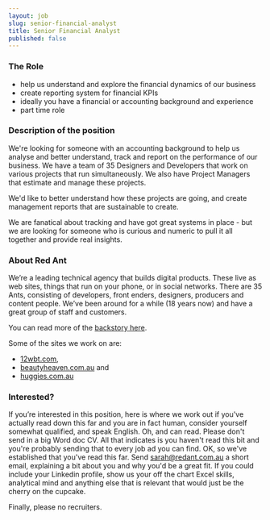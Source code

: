 ```yaml
---
layout: job
slug: senior-financial-analyst
title: Senior Financial Analyst
published: false
---
```


### The Role

* help us understand and explore the financial dynamics of our business
* create reporting system for financial KPIs
* ideally you have a financial or accounting background and experience
* part time role

### Description of the position

We're looking for someone with an accounting background to help us analyse and better understand, track and report on the performance of our business. We have a team of 35 Designers and Developers that work on various projects that run simultaneously. We also have Project Managers that estimate and manage these projects.

We'd like to better understand how these projects are going, and create management reports that are sustainable to create.

We are fanatical about tracking and have got great systems in place - but we are looking for someone who is curious and numeric to pull it all together and provide real insights.

<div class="redant-parallax parallax-6"></div>

### About Red Ant

We’re a leading technical agency that builds digital products. These live as web sites, things that run on your phone, or in social networks. There are 35 Ants, consisting of developers, front enders, designers, producers and content people. We’ve been around for a while (18 years now) and have a great group of staff and customers.

You can read more of the [backstory here](/about-redant "backstory here").

Some of the sites we work on are:

* [12wbt.com](http://12wbt.com/tour "12wbt.com"),
* [beautyheaven.com.au](http://www.beautyheaven.com.au "beautyheaven.com.au") and
* [huggies.com.au](http://www.huggies.com.au "huggies.com.au")

### Interested?

If you’re interested in this position, here is where we work out if you've actually read down this far and you are in fact human, consider yourself somewhat qualified, and speak English. Oh, and can read. Please don't send in a big Word doc CV. All that indicates is you haven't read this bit and you're probably sending that to every job ad you can find.
OK, so we've established that you've read this far. Send [sarah@redant.com.au](mailto\:sarah@redant.com.au "sarah@redant.com.au") a short email, explaining a bit about you and why you'd be a great fit. If you could include your Linkedin profile, show us your off the chart Excel skills, analytical mind and anything else that is relevant that would just be the cherry on the cupcake.

Finally, please no recruiters.
